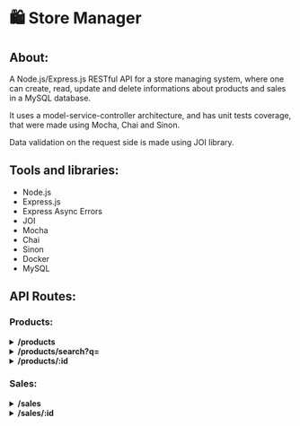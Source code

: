 # :shopping: Store Manager

<div align="center"></div>

## About:
<p>A Node.js/Express.js RESTful API for a store managing system, where one can create, read, update and delete informations about products and sales in a MySQL database.</p>
<p>It uses a model-service-controller architecture, and has unit tests coverage, that were made using Mocha, Chai and Sinon.</p>
<p>Data validation on the request side is made using JOI library.</p>

## Tools and libraries:
<ul>
  <li>Node.js</li>
  <li>Express.js</li>
  <li>Express Async Errors</li>
  <li>JOI</li>
  <li>Mocha</li>
  <li>Chai</li>
  <li>Sinon</li>
  <li>Docker</li>
  <li>MySQL</li>
</ul>

## API Routes:

### Products:

<details>
<summary><b>/products</b></summary>
<br />

- GET: List all products

- POST: Create a new product in the database
  - It requires a JSON object to be passed to the request, with a name (string with a minimum of 5 characters).

```
{
  "name": "Product name"
}
```
</details>

<details>
<summary><b>/products/search?q=</b></summary>
<br />

- GET: Searches for products with matching name, passed as a query

```
URL EXAMPLE: /products/search?q=PartOfProductName
```
</details>

<details>
<summary><b>/products/:id</b></summary>
<br />

- GET: List product by id

- PUT: Edit a specific product by its id
  - It expects a JSON object to be passed to the request, with a name (string with a minimum of 5 characters).

```
{
  "name": "Product name"
}
```
- DELETE: Remove a product by its id
</details>

### Sales:

<details>
<summary><b>/sales</b></summary>
<br />

- GET: List all sales

- POST: Create a new sale in the database
  - It requires an array of objects to be passed to the request, with the following format:

```
 [
   {
     "productId": 1,
     "quantity": 1
   },
   {
     "productId": 2,
     "quantity": 5
   }
 ]
```
</details>

<details>
<summary><b>/sales/:id</b></summary>
<br />

- GET: List a sale by id

- PUT: Edit a sale in the database by its id
  - It requires an array of objects to be passed to the request, with the following format:

```
 [
   {
     "productId": 1,
     "quantity": 1
   },
   {
     "productId": 2,
     "quantity": 5
   }
 ]
```
- DELETE: Remove a sale by its id
</details>